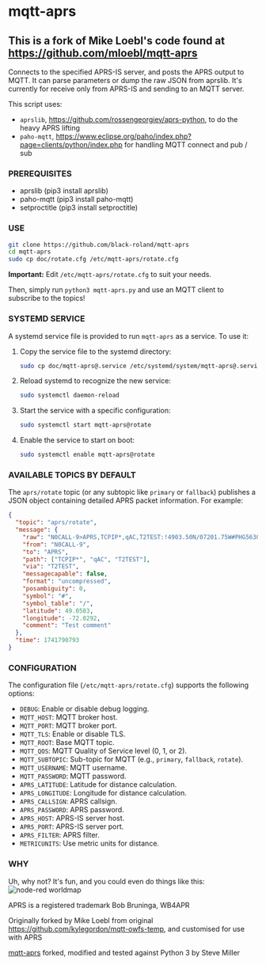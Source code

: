 # mqtt-aprs

## This is a fork of Mike Loebl's code found at https://github.com/mloebl/mqtt-aprs

Connects to the specified APRS-IS server, and posts the APRS output to MQTT. It can parse parameters or dump the raw JSON from aprslib. It's currently for receive only from APRS-IS and sending to an MQTT server.

This script uses:

- `aprslib`, https://github.com/rossengeorgiev/aprs-python, to do the heavy APRS lifting
- `paho-mqtt`, https://www.eclipse.org/paho/index.php?page=clients/python/index.php for handling MQTT connect and pub / sub

### PREREQUISITES

- aprslib (pip3 install aprslib)
- paho-mqtt (pip3 install paho-mqtt)
- setproctitle (pip3 install setproctitle)

### USE

```bash
git clone https://github.com/black-roland/mqtt-aprs
cd mqtt-aprs
sudo cp doc/rotate.cfg /etc/mqtt-aprs/rotate.cfg
```

**Important:** Edit `/etc/mqtt-aprs/rotate.cfg` to suit your needs.

Then, simply run `python3 mqtt-aprs.py` and use an MQTT client to subscribe to the topics!

### SYSTEMD SERVICE

A systemd service file is provided to run `mqtt-aprs` as a service. To use it:

1. Copy the service file to the systemd directory:

   ```bash
   sudo cp doc/mqtt-aprs@.service /etc/systemd/system/mqtt-aprs@.service
   ```

2. Reload systemd to recognize the new service:

   ```bash
   sudo systemctl daemon-reload
   ```

3. Start the service with a specific configuration:

   ```bash
   sudo systemctl start mqtt-aprs@rotate
   ```

4. Enable the service to start on boot:
   ```bash
   sudo systemctl enable mqtt-aprs@rotate
   ```

### AVAILABLE TOPICS BY DEFAULT

The `aprs/rotate` topic (or any subtopic like `primary` or `fallback`) publishes a JSON object containing detailed APRS packet information. For example:

```json
{
  "topic": "aprs/rotate",
  "message": {
    "raw": "N0CALL-9>APRS,TCPIP*,qAC,T2TEST:!4903.50N/07201.75W#PHG5630/Test comment",
    "from": "N0CALL-9",
    "to": "APRS",
    "path": ["TCPIP*", "qAC", "T2TEST"],
    "via": "T2TEST",
    "messagecapable": false,
    "format": "uncompressed",
    "posambiguity": 0,
    "symbol": "#",
    "symbol_table": "/",
    "latitude": 49.0583,
    "longitude": -72.0292,
    "comment": "Test comment"
  },
  "time": 1741790793
}
```

### CONFIGURATION

The configuration file (`/etc/mqtt-aprs/rotate.cfg`) supports the following options:

- `DEBUG`: Enable or disable debug logging.
- `MQTT_HOST`: MQTT broker host.
- `MQTT_PORT`: MQTT broker port.
- `MQTT_TLS`: Enable or disable TLS.
- `MQTT_ROOT`: Base MQTT topic.
- `MQTT_QOS`: MQTT Quality of Service level (0, 1, or 2).
- `MQTT_SUBTOPIC`: Sub-topic for MQTT (e.g., `primary`, `fallback`, `rotate`).
- `MQTT_USERNAME`: MQTT username.
- `MQTT_PASSWORD`: MQTT password.
- `APRS_LATITUDE`: Latitude for distance calculation.
- `APRS_LONGITUDE`: Longitude for distance calculation.
- `APRS_CALLSIGN`: APRS callsign.
- `APRS_PASSWORD`: APRS password.
- `APRS_HOST`: APRS-IS server host.
- `APRS_PORT`: APRS-IS server port.
- `APRS_FILTER`: APRS filter.
- `METRICUNITS`: Use metric units for distance.

### WHY

Uh, why not? It's fun, and you could even do things like this:
![node-red worldmap](mqtt-aprs.png)

APRS is a registered trademark Bob Bruninga, WB4APR

Originally forked by Mike Loebl from original https://github.com/kylegordon/mqtt-owfs-temp, and customised for use with APRS

[mqtt-aprs](https://github.com/mloebl/mqtt-aprs) forked, modified and tested against Python 3 by Steve Miller
